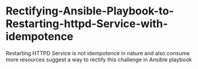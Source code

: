 # Rectifying-Ansible-Playbook-to-Restarting-httpd-Service-with-idempotence
Restarting HTTPD Service is not idempotence in nature and also consume more resources suggest a way to rectify this challenge in Ansible playbook
